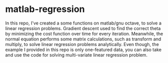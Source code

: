 # matlab-regression
In this repo, I've created a some functions on matlab/gnu octave, to solve a linear regression problems. Gradient descent used to find the correct theta by minimizing the cost function over time for every iteration. Meanwhile, the normal equation performs some matrix calculations, such as transform and multiply, to solve linear regression problems analytically. Even though, the example I provided in this repo is only one-featured data, you can also take and use the code for solving multi-variate linear regression problem.

